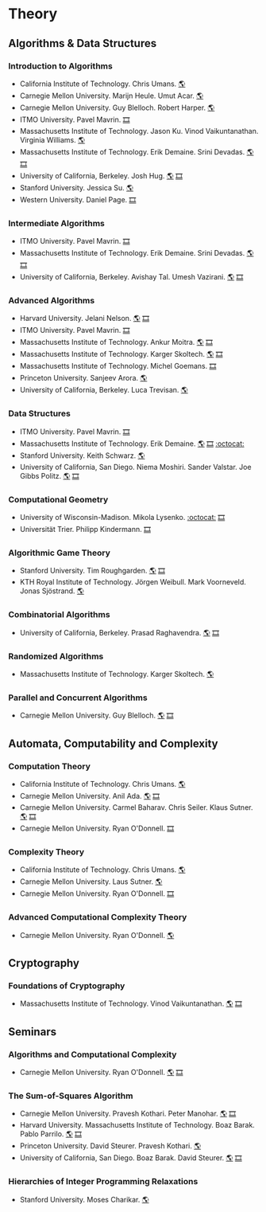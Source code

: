 # Theory

## Algorithms & Data Structures

### Introduction to Algorithms
- California Institute of Technology. Chris Umans.
[:earth_americas:](http://users.cms.caltech.edu/~umans/cs38/)
- Carnegie Mellon University. Marijn Heule. Umut Acar.
[:earth_americas:](https://www.diderot.one/courses/89)
- Carnegie Mellon University. Guy Blelloch. Robert Harper.
[:earth_americas:](https://www.cs.cmu.edu/afs/cs/academic/class/15210-f17/www/index.html)
- ITMO University. Pavel Mavrin.
[:film_strip:](https://www.youtube.com/playlist?list=PLog0f6aoFq2YB1kHAQHfnF4VjQ0Jlj55d)
- Massachusetts Institute of Technology. Jason Ku. Vinod Vaikuntanathan. Virginia Williams.
[:earth_americas:](https://learning-modules.mit.edu/materials/index.html?uuid=/course/6/sp19/6.006#materials)
- Massachusetts Institute of Technology. Erik Demaine. Srini Devadas.
[:earth_americas:](https://ocw.mit.edu/courses/electrical-engineering-and-computer-science/6-006-introduction-to-algorithms-fall-2011/index.htm)
[:film_strip:](https://www.youtube.com/playlist?list=PLUl4u3cNGP61Oq3tWYp6V_F-5jb5L2iHb)
- University of California, Berkeley. Josh Hug.
[:earth_americas:](https://sp21.datastructur.es/)
[:film_strip:](https://www.youtube.com/channel/UCNBSbBTFx8nFahcQyZOYOgQ)
- Stanford University. Jessica Su.
[:earth_americas:](http://web.stanford.edu/class/archive/cs/cs161/cs161.1168/)
- Western University. Daniel Page.
[:film_strip:](https://www.youtube.com/playlist?list=PLN-ShipRKQ0h6jIphD381pHdQtj_APRM8)

### Intermediate Algorithms
- ITMO University. Pavel Mavrin.
[:film_strip:](https://www.youtube.com/playlist?list=PLog0f6aoFq2YYwb9uJe8IANf0Lgp0dCk4)
- Massachusetts Institute of Technology. Erik Demaine. Srini Devadas.
[:earth_americas:](https://ocw.mit.edu/courses/electrical-engineering-and-computer-science/6-046j-design-and-analysis-of-algorithms-spring-2015/)
[:film_strip:](https://www.youtube.com/playlist?list=PLUl4u3cNGP6317WaSNfmCvGym2ucw3oGp)
- University of California, Berkeley. Avishay Tal. Umesh Vazirani.
[:earth_americas:](https://inst.eecs.berkeley.edu/~cs170/fa20/)
[:film_strip:](https://inst.eecs.berkeley.edu/~cs170/fa20/)

### Advanced Algorithms
- Harvard University. Jelani Nelson.
[:earth_americas:](http://people.seas.harvard.edu/~minilek/cs224/fall14/index.html)
[:film_strip:](https://www.youtube.com/playlist?list=PL2SOU6wwxB0uP4rJgf5ayhHWgw7akUWSf)
- ITMO University. Pavel Mavrin.
[:film_strip:](https://www.youtube.com/playlist?list=PLog0f6aoFq2YrrgdeqiJcPs8gbLog0in5)
- Massachusetts Institute of Technology. Ankur Moitra.
[:earth_americas:](http://people.csail.mit.edu/moitra/854.html)
[:film_strip:](https://www.youtube.com/playlist?list=PL6ogFv-ieghdoGKGg2Bik3Gl1glBTEu8c)
- Massachusetts Institute of Technology. Karger Skoltech.
[:earth_americas:](https://courses.csail.mit.edu/6.854/21/)
[:film_strip:](https://www.youtube.com/playlist?list=PL2B4EEwhKD-NbwZ4ezj7gyc_3yNrojKM9)
- Massachusetts Institute of Technology. Michel Goemans.
[:film_strip:](https://ocw.mit.edu/courses/electrical-engineering-and-computer-science/6-854j-advanced-algorithms-fall-2008/index.htm)
- Princeton University. Sanjeev Arora.
[:earth_americas:](https://www.cs.princeton.edu/courses/archive/fall15/cos521/)
- University of California, Berkeley. Luca Trevisan.
[:earth_americas:](https://theory.stanford.edu/~trevisan/cs261/)

### Data Structures
- ITMO University. Pavel Mavrin.
[:film_strip:](https://www.youtube.com/playlist?list=PLog0f6aoFq2YEQIeg_MFVHm57wLXtAgDP)
- Massachusetts Institute of Technology. Erik Demaine.
[:earth_americas:](http://courses.csail.mit.edu/6.851/spring21/lectures/)
[:film_strip:](http://courses.csail.mit.edu/6.851/spring21/lectures/)
[:octocat:](https://github.com/6851-2021)
- Stanford University. Keith Schwarz.
[:earth_americas:](http://web.stanford.edu/class/cs166/)
- University of California, San Diego. Niema Moshiri. Sander Valstar. Joe Gibbs Politz.
[:earth_americas:](https://ucsd-cse100-s20.github.io/)
[:film_strip:](https://www.youtube.com/playlist?list=PLM_KIlU0WoXmkV4QB1Dg8PtJaHTdWHwRS)

### Computational Geometry
- University of Wisconsin-Madison. Mikola Lysenko.
[:octocat:](https://github.com/CS558)
[:film_strip:](https://www.youtube.com/playlist?list=PLESnaHRvLM-72xIXf8dL2EOqN8UgAZMj7)
- Universität Trier. Philipp Kindermann.
[:film_strip:](https://www.youtube.com/c/PhilippKindermann/playlists?view=50&sort=dd&shelf_id=2)
### Algorithmic Game Theory
- Stanford University. Tim Roughgarden.
[:earth_americas:](https://timroughgarden.org/f13/f13.html)
[:film_strip:](https://www.youtube.com/playlist?list=PLEGCF-WLh2RJBqmxvZ0_ie-mleCFhi2N4)
- KTH Royal Institute of Technology. Jörgen Weibull. Mark Voorneveld. Jonas Sjöstrand.
[:earth_americas:](https://www.math.kth.se/matstat/gru/sf2972/2013/)

### Combinatorial Algorithms
- University of California, Berkeley. Prasad Raghavendra.
[:earth_americas:](https://people.eecs.berkeley.edu/~prasad/spring2021.html)
[:film_strip:](https://www.youtube.com/playlist?list=PLfkeJ2f4i0AfWApBP8X8YvQfN4WbRQTC3)

### Randomized Algorithms
- Massachusetts Institute of Technology. Karger Skoltech.
[:earth_americas:](http://courses.csail.mit.edu/6.856/current/)

### Parallel and Concurrent Algorithms
- Carnegie Mellon University. Guy Blelloch.
[:earth_americas:](http://www.cs.cmu.edu/~guyb/paralg/)
[:film_strip:](https://www.diderot.one/courses/56)

## Automata, Computability and Complexity

### Computation Theory
- California Institute of Technology. Chris Umans.
[:earth_americas:](http://users.cms.caltech.edu/~umans/cs21/)
- Carnegie Mellon University. Anil Ada.
[:earth_americas:](https://www.cs251.com/)
[:film_strip:](https://www.youtube.com/playlist?list=PLKzLTB8HeSUIuln-o1mbXfTr8HmIhiGEg)
- Carnegie Mellon University. Carmel Baharav. Chris Seiler. Klaus Sutner.
[:earth_americas:](https://www.diderot.one/courses/102)
[:film_strip:](https://www.diderot.one/courses/102/books/421/chapter/6009)
- Carnegie Mellon University. Ryan O'Donnell.
[:film_strip:](https://www.youtube.com/playlist?list=PLm3J0oaFux3aafQm568blS9blxtA_EWQv)

### Complexity Theory
- California Institute of Technology. Chris Umans.
[:earth_americas:](http://users.cms.caltech.edu/~umans/cs151/)
- Carnegie Mellon University. Laus Sutner.
[:earth_americas:](https://www.cs.cmu.edu/~15455/index.html)
- Carnegie Mellon University. Ryan O'Donnell.
[:film_strip:](https://www.youtube.com/playlist?list=PLm3J0oaFux3YL5vLXpzOyJiLtqLp6dCW2)

### Advanced Computational Complexity Theory
- Carnegie Mellon University. Ryan O'Donnell.
[:earth_americas:](https://www.cs.cmu.edu/~odonnell/complexity17/)


## Cryptography

### Foundations of Cryptography
- Massachusetts Institute of Technology. Vinod Vaikuntanathan.
[:earth_americas:](https://mit6875.github.io/)
[:film_strip:](https://vimeo.com/user150298776)

## Seminars

### Algorithms and Computational Complexity
- Carnegie Mellon University. Ryan O'Donnell.
[:earth_americas:](https://www.cs.cmu.edu/~15751/)
[:film_strip:](https://www.diderot.one/courses/28)

### The Sum-of-Squares Algorithm
- Carnegie Mellon University. Pravesh Kothari. Peter Manohar.
[:earth_americas:](https://www.cs.cmu.edu/~praveshk/sosseminar/sosseminar.html)
[:film_strip:](https://www.diderot.one/courses/58)
- Harvard University. Massachusetts Institute of Technology. Boaz Barak. Pablo Parrilo.
[:earth_americas:](https://www.boazbarak.org/sos/)
[:film_strip:](https://www.youtube.com/playlist?list=PL_b4B2IWlal1epxrr6f1E8kKkuBTCati5)
- Princeton University. David Steurer. Pravesh Kothari.
[:earth_americas:](https://sos16.dsteurer.org/)
- University of California, San Diego. Boaz Barak. David Steurer.
[:earth_americas:](https://cseweb.ucsd.edu//~slovett/workshops/sum-of-squares-2017/schedule.html)
[:film_strip:](https://cseweb.ucsd.edu//~slovett/workshops/sum-of-squares-2017/schedule.html)

### Hierarchies of Integer Programming Relaxations
- Stanford University. Moses Charikar.
[:earth_americas:](http://web.stanford.edu/class/cs369h/)